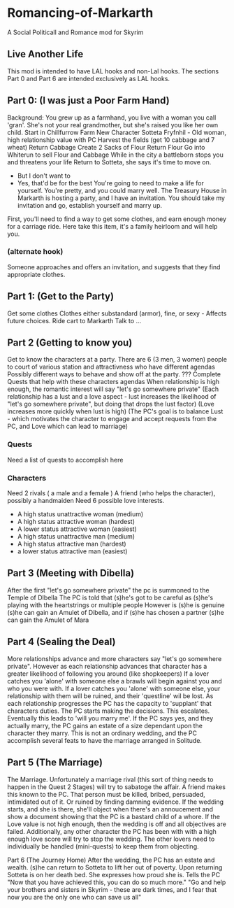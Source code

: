 # Romancing-of-Markarth
A Social Politicall and Romance mod for Skyrim


## Live Another Life
This mod is intended to have LAL hooks and non-Lal hooks.  The sections Part 0 and Part 6 are intended exclusively as LAL hooks.

## Part 0: (I was just a Poor Farm Hand)
Background: You grew up as a farmhand, you live with a woman you call 'gran'.  She's not your real grandmother, but she's raised you like her own child.
Start in Chillfurrow Farm
New Character Sotteta Fryfnhil - Old woman, high relationship value with PC
Harvest the fields (get 10 cabbage and 7 wheat)
Return Cabbage
Create 2 Sacks of Flour
Return Flour
Go into Whiterun to sell Flour and Cabbage
While in the city a battleborn stops you and threatens your life
Return to Sotteta, she says it's time to move on. 
  - But I don't want to
  - Yes, that'd be for the best
You're going to need to make a life for yourself. 
You're pretty, and you could marry well.  The Treasury House in Markarth is hosting a party, and I have an invitation.
You should take my invitation and go, establish yourself and marry up.

First, you'll need to find a way to get some clothes, and earn enough money for a carriage ride.
Here take this item, it's a family heirloom and will help you.

### (alternate hook)
  Someone approaches and offers an invitation, and suggests that they find appropriate clothes.
   
## Part 1: (Get to the Party)
  Get some clothes
  Clothes either substandard (armor), fine, or sexy - Affects future choices.
  Ride cart to Markarth
  Talk to ...
 
## Part 2 (Getting to know you)
  Get to know the characters at a party.  There are 6 (3 men, 3 women) people to court of various station and attractivness who have different agendas
  Possibly different ways to behave and show off at the party.
  ???
  Complete Quests that help with these characters agendas
  When relationship is high enough, the romantic interest will say "let's go somewhere private"
  (Each relationship has a lust and a love aspect - lust increases the likelihood of "let's go somewhere private", but doing that drops the lust factor)
  (Love increases more quickly when lust is high)
  (The PC's goal is to balance Lust - which motivates the character to engage and accept requests from the PC, and Love which can lead to marriage)

### Quests
  Need a list of quests to accomplish here

### Characters
  Need 2 rivals ( a male and a female )
  A friend (who helps the character), possibly a handmaiden
  Need 6 possible love interests.
   - A high status unattractive woman (medium)
   - A high status attractive woman (hardest)
   - A lower status attractive woman (easiest)
   - A high status unattractive man (medium)
   - A high status attractive man (hardest)
   - a lower status attractive man (easiest)
  
## Part 3 (Meeting with Dibella)
  After the first "let's go somewhere private" the pc is summoned to the Temple of DIbella
  The PC is told that (s)he's got to be careful as (s)he's playing with the heartstrings or multiple people
  However is (s)he is genuine (s)he can gain an Amulet of Dibella, and if (s)he has chosen a partner (s)he can gain the Amulet of Mara
 
## Part 4 (Sealing the Deal)
  More relationships advance and more characters say "let's go somewhere private".
  However as each relationship advances that character has a greater likelihood of following you around (like shopkeepers)
  If a lover catches you 'alone' with someone else a brawls will begin against you and who you were with.
  If a lover catches you 'alone' with someone else, your relationship with them will be ruined, and their 'questline' wil be lost.
  As each relationship progresses the PC has the capacity to 'supplant' that characters duties. The PC starts making the decisions.  This escalates.
  Eventually this leads to 'will you marry me'. 
  If the PC says yes, and they actually marry, the PC gains an estate of a size dependant upon the character they marry.
  This is not an ordinary wedding, and the PC accomplish several feats to have the marriage arranged in Solitude.
 
## Part 5 (The Marriage)
  The Marriage.  Unfortunately a marriage rival (this sort of thing needs to happen in the Quest 2 Stages) will try to sabatoge the affair.
  A friend makes this known to the PC.  That person must be killed, bribed, persuaded, intimidated out of it.  Or ruined by finding damning evidence.
  If the wedding starts, and she is there, she'll object when there's an annoucement and show a document showing that the PC is a bastard child of a whore.
  If the Love value is not high enough, then the wedding is off and all objectives are failed.
  Additionally, any other character the PC has been with with a high enough love score will try to stop the wedding. 
  The other lovers need to individually be handled (mini-quests) to keep them from objecting.
 
Part 6 (The Journey Home)
  After the wedding, the PC has an estate and wealth.  (s)he can return to Sotteta to lift her out of poverty. 
  Upon returning Sotteta is on her death bed.  She expresses how proud she is.  Tells the PC "Now that you have achieved this, you can do so much more."
  "Go and help your brothers and sisters in Skyrim - these are dark times, and I fear that now you are the only one who can save us all"
    
